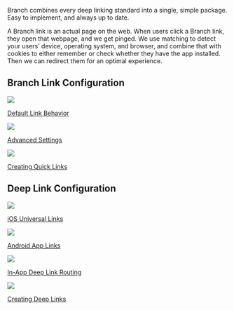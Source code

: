 Branch combines every deep linking standard into a single, simple package. Easy to implement, and always up to date.

A Branch link is an actual page on the web. When users click a Branch link, they open that webpage, and we get pinged. We use matching to detect your users’ device, operating system, and browser, and combine that with cookies to either remember or check whether they have the app installed. Then we can redirect them for an optimal experience.

## Branch Link Configuration
<!-- Link Configuration -->
<div class="nav-wrap flex-wrap">
  <a href="/pages/links/default-link-behavior/">
    <img src="../../../img/pages/links/basic-config.png" />
    <p>Default Link Behavior</p>
  </a>
  <a href="/pages/links/advanced-settings-configuration/">
    <img src="../../../img/pages/links/advanced-config.png" />
    <p>Advanced Settings</p>
  </a>
  <a href="/pages/links/quick-links/">
    <img src="../../../img/pages/links/create-link.png" />
    <p>Creating Quick Links</p>
  </a>
</div>
<!--/ Link Configuration -->

## Deep Link Configuration
<!-- Deep Links -->
<div class="nav-wrap flex-wrap">
  <a href="/pages/deep-linking/universal-links/">
		<img src="../../../img/pages/links/ios.png" />
		<p>iOS Universal Links</p>
	</a>
  <a href="/pages/deep-linking/android-app-links/">
    <img src="../../../img/pages/links/android.png" />
    <p>Android App Links</p>
  </a>
	<a href="/pages/deep-linking/routing/">
    <img src="../../../img/pages/links/in-app-routing.png" />
    <p>In-App Deep Link Routing</p>
  </a>
	<a href="/pages/links/integrate/">
		<img src="../../../img/pages/links/create-link.png" />
		<p>Creating Deep Links</p>
	</a>
</div>
<!--/ Deep Links -->
